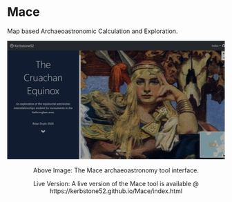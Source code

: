 # Mace
 Map based Archaeoastronomic Calculation and Exploration.
 <p align="center">
  <img width="1024" src="https://github.com/kerbstone52/cruachan-equinox/blob/main/CoverImage.png">
</p>
<p style="text-align: center;">Above Image: The Mace archaeoastronomy tool interface.</p>
<p style="text-align: center;">Live Version: A live version of the Mace tool is available @ https://kerbstone52.github.io/Mace/index.html</p>
